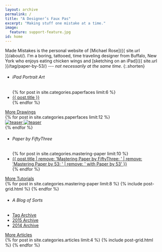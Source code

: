 ```yaml
---
layout: archive
permalink: /
title: "A Designer’s Faux Pas"
excerpt: "Making stuff one mistake at a time."
image:
  feature: support-feature.jpg
id: home
---
```


Made Mistakes is the personal website of [Michael Rose]({{ site.url }}/about/). I'm a boring, tattooed, time traveling designer from Buffalo, New York who enjoys eating chicken wings and [sketching on an iPad]({{ site.url }}/tag/paper-by-53/) --- *not necessarily at the same time*.
{:.shorten}

<nav class="toc toc-left">
  <ul>
    <li><h6>iPad Portrait Art</h6></li>
    {% for post in site.categories.paperfaces limit:6 %}
    <li><a href="{{ site.url }}{{ post.url }}">{{ post.title }}</a></li>
    {% endfor %}
  </ul>
  <a href="{{ site.url }}/paperfaces/" class="btn">More Drawings <i class="fa fa-arrow-right"></i></a>
</nav><!-- /.toc-left -->

<div class="tiles tiles-3-4 tile-spacer">
{% for post in site.categories.paperfaces limit:12 %}
  <article class="tile tile-equal" itemscope itemtype="http://schema.org/Article">
    <a href="{{ site.url }}{{ post.url }}" title="{{ post.title }}" class="post-teaser">
      <img src="{{ site.url }}/images/preload-400.png" data-original="{{ site.url }}/images/{% if post.image.teaser %}{{ post.image.teaser }}{% else %}{{ site.teaser }}{% endif %}" class="load" alt="teaser" itemprop="image">
      <noscript><img src="{{ site.url }}/images/{% if post.image.teaser %}{{ post.image.teaser }}{% else %}{{ site.teaser }}{% endif %}" alt="teaser" itemprop="image"></noscript>
    </a>
  </article><!-- /.tile -->
  {% endfor %}
</div><!-- /.tiles-3-4 -->


<nav class="toc toc-left">
  <ul>
    <li><h6>Paper by FiftyThree</h6></li>
    {% for post in site.categories.mastering-paper limit:10 %}
    <li><a href="{{ site.url }}{{ post.url }}">{{ post.title | remove: 'Mastering Paper by FiftyThree: ' | remove: 'Mastering Paper by 53: ' | remove: ' with Paper by 53' }}</a></li>
    {% endfor %}
  </ul>
  <a href="{{ site.url }}/mastering-paper/" class="btn">More Tutorials <i class="fa fa-arrow-right"></i></a>
</nav><!-- /.toc-left -->

<div class="tiles tiles-3-4">
{% for post in site.categories.mastering-paper limit:8 %}
  {% include post-grid.html %}
{% endfor %}
</div><!-- /.tiles-3-4 -->


<nav class="toc toc-left">
  <ul>
    <li><h6>A Blog of Sorts</h6></li>
    <li><a href="{{ site.url }}/tag/">Tag Archive</a></li>
    <li><a href="{{ site.url }}/2015/">2015 Archive</a></li>
    <li><a href="{{ site.url }}/2014/">2014 Archive</a></li>
  </ul>
  <a href="{{ site.url }}/articles/" class="btn">More Articles <i class="fa fa-arrow-right"></i></a>
</nav><!-- /.toc-left -->

<div class="tiles tiles-3-4">
{% for post in site.categories.articles limit:4 %}
  {% include post-grid.html %}
{% endfor %}
</div><!-- /.tiles-3-4 -->
